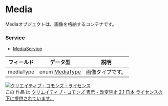 # Media
Mediaオブジェクトは、画像を格納するコンテナです。
### Service
+ [MediaService](../services/MediaService.md)

| フィールド | データ型 | 説明 | 
|---|---|---|
| mediaType| enum <a href="../data/MediaType.md">MediaType</a>| 画像タイプです。 |
<a rel="license" href="http://creativecommons.org/licenses/by-nd/2.1/jp/"><img alt="クリエイティブ・コモンズ・ライセンス" style="border-width:0" src="https://i.creativecommons.org/l/by-nd/2.1/jp/88x31.png" /></a><br />この 作品 は <a rel="license" href="http://creativecommons.org/licenses/by-nd/2.1/jp/">クリエイティブ・コモンズ 表示 - 改変禁止 2.1 日本 ライセンスの下に提供されています。</a>

